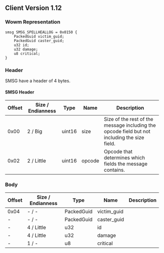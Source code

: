 ## Client Version 1.12

### Wowm Representation
```rust,ignore
smsg SMSG_SPELLHEALLOG = 0x0150 {
    PackedGuid victim_guid;
    PackedGuid caster_guid;
    u32 id;
    u32 damage;
    u8 critical;
}
```
### Header
SMSG have a header of 4 bytes.

#### SMSG Header
| Offset | Size / Endianness | Type   | Name   | Description |
| ------ | ----------------- | ------ | ------ | ----------- |
| 0x00   | 2 / Big           | uint16 | size   | Size of the rest of the message including the opcode field but not including the size field.|
| 0x02   | 2 / Little        | uint16 | opcode | Opcode that determines which fields the message contains.|
### Body
| Offset | Size / Endianness | Type | Name | Description |
| ------ | ----------------- | ---- | ---- | ----------- |
| 0x04 | - / - | PackedGuid | victim_guid |  |
| - | - / - | PackedGuid | caster_guid |  |
| - | 4 / Little | u32 | id |  |
| - | 4 / Little | u32 | damage |  |
| - | 1 / - | u8 | critical |  |
